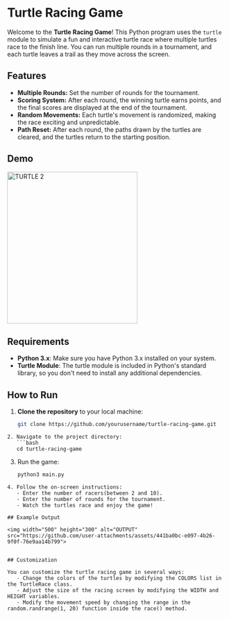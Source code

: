 # Turtle Racing Game

Welcome to the **Turtle Racing Game**! This Python program uses the `turtle` module to simulate a fun and interactive turtle race where multiple turtles race to the finish line. You can run multiple rounds in a tournament, and each turtle leaves a trail as they move across the screen.

## Features

- **Multiple Rounds:** Set the number of rounds for the tournament.
- **Scoring System:** After each round, the winning turtle earns points, and the final scores are displayed at the end of the tournament.
- **Random Movements:** Each turtle's movement is randomized, making the race exciting and unpredictable.
- **Path Reset:** After each round, the paths drawn by the turtles are cleared, and the turtles return to the starting position.

## Demo

<img width="300" height="350" alt="TURTLE 2" src="https://github.com/user-attachments/assets/45d73ed5-0028-4c89-bfcc-6ef8029eb380">

## Requirements

- **Python 3.x**: Make sure you have Python 3.x installed on your system.
- **Turtle Module**: The turtle module is included in Python's standard library, so you don't need to install any additional dependencies.

## How to Run

1. **Clone the repository** to your local machine:
   ```bash
   git clone https://github.com/yourusername/turtle-racing-game.git 
```
2. Navigate to the project directory:
   ```bash
   cd turtle-racing-game 
```
3. Run the game:
   ```bash
   python3 main.py
```
4. Follow the on-screen instructions:
   - Enter the number of racers(between 2 and 10).
   - Enter the number of rounds for the tournament.
   - Watch the turtles race and enjoy the game!

## Example Output

<img width="500" height="300" alt="OUTPUT" src="https://github.com/user-attachments/assets/441ba0bc-e097-4b26-9f0f-76e9aa14b799">


## Customization

You can customize the turtle racing game in several ways:
   - Change the colors of the turtles by modifying the COLORS list in the TurtleRace class.
   - Adjust the size of the racing screen by modifying the WIDTH and HEIGHT variables.
   - Modify the movement speed by changing the range in the random.randrange(1, 20) function inside the race() method.
